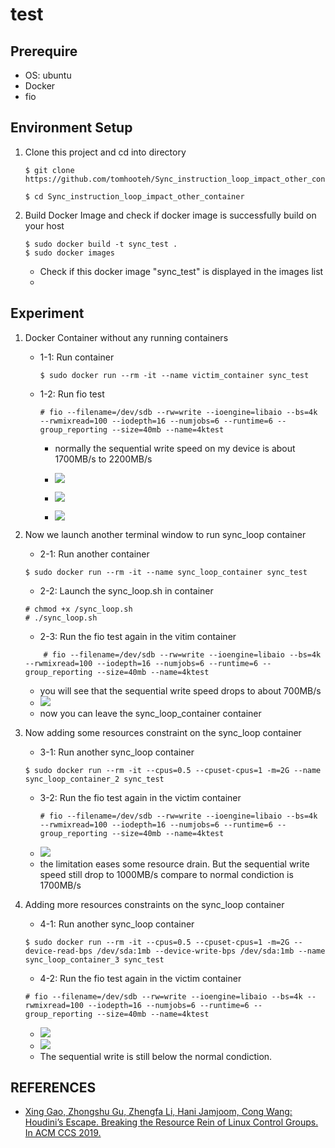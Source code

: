 # test

## Prerequire
- OS: ubuntu
- Docker
- fio

## Environment Setup
1. Clone this project and cd into directory
    ```
    $ git clone https://github.com/tomhooteh/Sync_instruction_loop_impact_other_container.git

    $ cd Sync_instruction_loop_impact_other_container
    ```
2. Build Docker Image and check if docker image is successfully build on your host
    ```
    $ sudo docker build -t sync_test .
    $ sudo docker images
    ```
    - Check if this docker image "sync_test" is displayed in the images list
    - 
## Experiment
1. Docker Container without any running containers
    - 1-1: Run container
        ```
        $ sudo docker run --rm -it --name victim_container sync_test
        ```
    - 1-2: Run fio test
        ```
        # fio --filename=/dev/sdb --rw=write --ioengine=libaio --bs=4k --rwmixread=100 --iodepth=16 --numjobs=6 --runtime=6 --group_reporting --size=40mb --name=4ktest
        ```
        - normally the sequential write speed on my device is about 1700MB/s to 2200MB/s
        - ![](https://i.imgur.com/eOGYc9E.png)

        - ![](https://i.imgur.com/UME10ZK.png)

        - ![](https://i.imgur.com/tYaENBJ.png)
2. Now we launch another terminal window to run sync_loop container
    - 2-1: Run another container
    ```
    $ sudo docker run --rm -it --name sync_loop_container sync_test
    ```
    
    - 2-2: Launch the sync_loop.sh in container
    ```
    # chmod +x /sync_loop.sh
    # ./sync_loop.sh
    ```
    
    - 2-3: Run the fio test again in the vitim container
    ```
        # fio --filename=/dev/sdb --rw=write --ioengine=libaio --bs=4k --rwmixread=100 --iodepth=16 --numjobs=6 --runtime=6 --group_reporting --size=40mb --name=4ktest
    ```
    - you will see that the sequential write speed drops to about 700MB/s
    - ![](https://i.imgur.com/k1xP1LS.png)
    - now you can leave the sync_loop_container container
 3. Now adding some resources constraint on the sync_loop container
    - 3-1: Run another sync_loop container
    ```
    $ sudo docker run --rm -it --cpus=0.5 --cpuset-cpus=1 -m=2G --name sync_loop_container_2 sync_test
    ```
    - 3-2: Run the fio test again in the victim container
        ```
        # fio --filename=/dev/sdb --rw=write --ioengine=libaio --bs=4k --rwmixread=100 --iodepth=16 --numjobs=6 --runtime=6 --group_reporting --size=40mb --name=4ktest
        ```
    - ![](https://i.imgur.com/3iuWSkq.png)
    - the limitation eases some resource drain. But the sequential write speed still drop to 1000MB/s compare to normal condiction is 1700MB/s
 
 4. Adding more resources constraints on the sync_loop container
    - 4-1: Run another sync_loop container
    ```
    $ sudo docker run --rm -it --cpus=0.5 --cpuset-cpus=1 -m=2G --device-read-bps /dev/sda:1mb --device-write-bps /dev/sda:1mb --name sync_loop_container_3 sync_test
    ```
    - 4-2: Run the fio test again in the victim container
    ```
    # fio --filename=/dev/sdb --rw=write --ioengine=libaio --bs=4k --rwmixread=100 --iodepth=16 --numjobs=6 --runtime=6 --group_reporting --size=40mb --name=4ktest
    ```
    - ![](https://i.imgur.com/85rQC7w.png)
    - ![](https://i.imgur.com/RmCqLGG.png)
    - The sequential write is still below the normal condiction.
 

## REFERENCES
- [Xing Gao, Zhongshu Gu, Zhengfa Li, Hani Jamjoom, Cong Wang: Houdini’s Escape. Breaking the Resource Rein of Linux Control Groups. In ACM CCS 2019.](https://gzs715.github.io/pubs/HOUDINI_CCS19.pdf)
